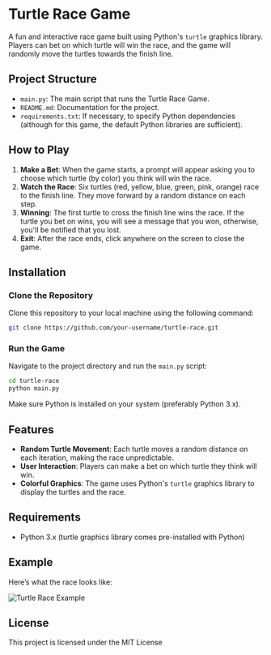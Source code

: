 # Turtle Race Game

A fun and interactive race game built using Python's `turtle` graphics library. Players can bet on which turtle will win the race, and the game will randomly move the turtles towards the finish line.

## Project Structure

- `main.py`: The main script that runs the Turtle Race Game.
- `README.md`: Documentation for the project.
- `requirements.txt`: If necessary, to specify Python dependencies (although for this game, the default Python libraries are sufficient).

## How to Play

1. **Make a Bet**: When the game starts, a prompt will appear asking you to choose which turtle (by color) you think will win the race.
2. **Watch the Race**: Six turtles (red, yellow, blue, green, pink, orange) race to the finish line. They move forward by a random distance on each step.
3. **Winning**: The first turtle to cross the finish line wins the race. If the turtle you bet on wins, you will see a message that you won, otherwise, you'll be notified that you lost.
4. **Exit**: After the race ends, click anywhere on the screen to close the game.

## Installation

### Clone the Repository

Clone this repository to your local machine using the following command:

```bash
git clone https://github.com/your-username/turtle-race.git
```

### Run the Game

Navigate to the project directory and run the `main.py` script:

```bash
cd turtle-race
python main.py
```

Make sure Python is installed on your system (preferably Python 3.x).

## Features

- **Random Turtle Movement**: Each turtle moves a random distance on each iteration, making the race unpredictable.
- **User Interaction**: Players can make a bet on which turtle they think will win.
- **Colorful Graphics**: The game uses Python's `turtle` graphics library to display the turtles and the race.

## Requirements

- Python 3.x (turtle graphics library comes pre-installed with Python)

## Example

Here’s what the race looks like:

![Turtle Race Example](example_image.png)

## License

This project is licensed under the MIT License
